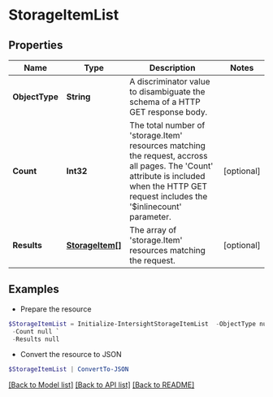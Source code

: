 # StorageItemList
## Properties

Name | Type | Description | Notes
------------ | ------------- | ------------- | -------------
**ObjectType** | **String** | A discriminator value to disambiguate the schema of a HTTP GET response body. | 
**Count** | **Int32** | The total number of &#39;storage.Item&#39; resources matching the request, accross all pages. The &#39;Count&#39; attribute is included when the HTTP GET request includes the &#39;$inlinecount&#39; parameter. | [optional] 
**Results** | [**StorageItem[]**](StorageItem.md) | The array of &#39;storage.Item&#39; resources matching the request. | [optional] 

## Examples

- Prepare the resource
```powershell
$StorageItemList = Initialize-IntersightStorageItemList  -ObjectType null `
 -Count null `
 -Results null
```

- Convert the resource to JSON
```powershell
$StorageItemList | ConvertTo-JSON
```

[[Back to Model list]](../README.md#documentation-for-models) [[Back to API list]](../README.md#documentation-for-api-endpoints) [[Back to README]](../README.md)

